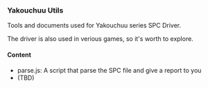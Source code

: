 ### Yakouchuu Utils ###
Tools and documents used for Yakouchuu series SPC Driver.

The driver is also used in verious games, so it's worth to explore.
#### Content ####
* parse.js: A script that parse the SPC file and give a report to you
* (TBD)
